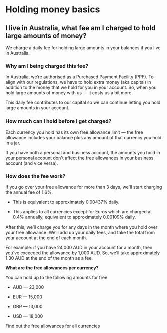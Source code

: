 # Holding money basics  
## I live in Australia, what fee am I charged to hold large amounts of money?  
We charge a daily fee for holding large amounts in your balances if you live in Australia. 

### Why am I being charged this fee? 

In Australia, we’re authorised as a Purchased Payment Facility (PPF). To align with our regulations, we have to hold extra money (aka capital) in addition to the money that we hold for you in your account. So, when you hold large amounts of money with us — it costs us a bit more.

This daily fee contributes to our capital so we can continue letting you hold large amounts in your account.

### How much can I hold before I get charged?

Each currency you hold has its own free allowance limit — the free allowance includes your balance plus any amount of that currency you hold in a jar. 

If you have both a personal and business account, the amounts you hold in your personal account don't affect the free allowances in your business account (and vice versa). 

### How does the fee work?

If you go over your free allowance for more than 3 days, we'll start charging the annual fee of 1.6%. 

  * This is equivalent to approximately 0.00437% daily. 

  * This applies to all currencies except for Euros which are charged at 0.4% annually, equivalent to approximately 0.00109% daily.




After this, we’ll charge you for any days in the month where you hold over your free allowance. We’ll add up your daily fees, and take the total from your account at the end of each month.

For example: if you have 24,000 AUD in your account for a month, then you’ve exceeded the allowance by 1,000 AUD. So, we’ll take approximately 1.30 AUD at the end of the month as a fee.

 **What are the free allowances per currency?**

You can hold up to the following amounts for free:

  * AUD — 23,000

  * EUR — 15,000

  * GBP — 13,000

  * USD — 18,000




Find out the free allowances for all currencies